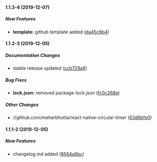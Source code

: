 #### 1.1.3-4 (2019-12-07)

##### New Features

* **template:**  github template added ([da45c6b4](https://github.com/meharbhutta/react-native-circular-timer/commit/da45c6b4beda51abb8b3415bbaf45394c1259583))

#### 1.1.2-3 (2019-12-05)

##### Documentation Changes

*  stable release updated ([ccb729a6](https://github.com/meharbhutta/react-native-circular-timer/commit/ccb729a68c726c6f0c5278354e47d83605f5540a))

##### Bug Fixes

* **lock.json:**  removed package-lock.json ([fc0c268e](https://github.com/meharbhutta/react-native-circular-timer/commit/fc0c268ef26749a852aef79e9be95264abc75888))

##### Other Changes

* //github.com/meharbhutta/react-native-circular-timer ([63d6bfe0](https://github.com/meharbhutta/react-native-circular-timer/commit/63d6bfe0dbd2ac1538a5627543d42e047733ca97))

#### 1.1.1-2 (2019-12-05)

##### New Features

*  changelog.md added ([8564a6bc](https://github.com/meharbhutta/react-native-circular-timer/commit/8564a6bcc5a28af1eda272f56c21434f64cb210e))

